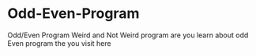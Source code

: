 # Odd-Even-Program
Odd/Even Program Weird and Not  Weird program
are you learn about odd Even program the you visit here
